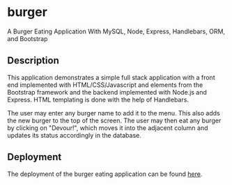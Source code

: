 # burger
A Burger Eating Application With MySQL, Node, Express, Handlebars, ORM, and Bootstrap

## Description

This application demonstrates a simple full stack application with a front end implemented with HTML/CSS/Javascript and elements from the Bootstrap framework and the backend implemented with Node.js and Express. HTML templating is done with the help of Handlebars.

The user may enter any burger name to add it to the menu. This also adds the new burger to the top of the screen. The user may then eat any burger by clicking on "Devour!", which moves it into the adjacent column and updates its status accordingly in the database.

## Deployment

The deployment of the burger eating application can be found [here]().
